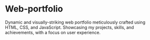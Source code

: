 # Web-portfolio
Dynamic and visually-striking web portfolio meticulously crafted using HTML, CSS, and JavaScript. Showcasing my projects, skills, and achievements, with a focus on user experience.

